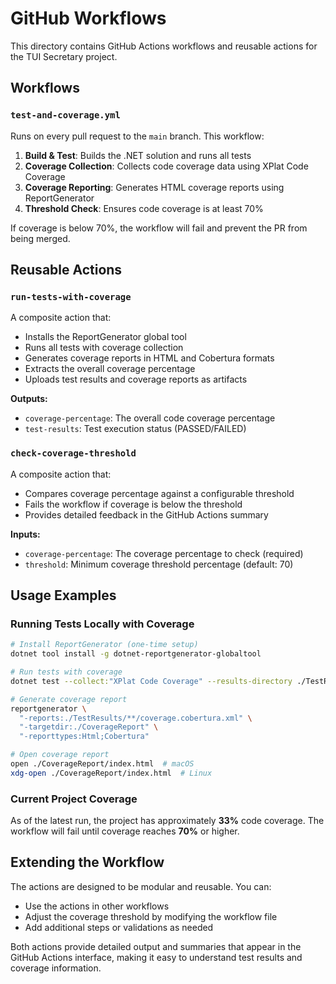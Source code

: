 # GitHub Workflows

This directory contains GitHub Actions workflows and reusable actions for the TUI Secretary project.

## Workflows

### `test-and-coverage.yml`
Runs on every pull request to the `main` branch. This workflow:

1. **Build & Test**: Builds the .NET solution and runs all tests
2. **Coverage Collection**: Collects code coverage data using XPlat Code Coverage
3. **Coverage Reporting**: Generates HTML coverage reports using ReportGenerator
4. **Threshold Check**: Ensures code coverage is at least 70%

If coverage is below 70%, the workflow will fail and prevent the PR from being merged.

## Reusable Actions

### `run-tests-with-coverage`
A composite action that:
- Installs the ReportGenerator global tool
- Runs all tests with coverage collection
- Generates coverage reports in HTML and Cobertura formats
- Extracts the overall coverage percentage
- Uploads test results and coverage reports as artifacts

**Outputs:**
- `coverage-percentage`: The overall code coverage percentage
- `test-results`: Test execution status (PASSED/FAILED)

### `check-coverage-threshold`
A composite action that:
- Compares coverage percentage against a configurable threshold
- Fails the workflow if coverage is below the threshold
- Provides detailed feedback in the GitHub Actions summary

**Inputs:**
- `coverage-percentage`: The coverage percentage to check (required)
- `threshold`: Minimum coverage threshold percentage (default: 70)

## Usage Examples

### Running Tests Locally with Coverage
```bash
# Install ReportGenerator (one-time setup)
dotnet tool install -g dotnet-reportgenerator-globaltool

# Run tests with coverage
dotnet test --collect:"XPlat Code Coverage" --results-directory ./TestResults

# Generate coverage report
reportgenerator \
  "-reports:./TestResults/**/coverage.cobertura.xml" \
  "-targetdir:./CoverageReport" \
  "-reporttypes:Html;Cobertura"

# Open coverage report
open ./CoverageReport/index.html  # macOS
xdg-open ./CoverageReport/index.html  # Linux
```

### Current Project Coverage
As of the latest run, the project has approximately **33%** code coverage. The workflow will fail until coverage reaches **70%** or higher.

## Extending the Workflow

The actions are designed to be modular and reusable. You can:
- Use the actions in other workflows
- Adjust the coverage threshold by modifying the workflow file
- Add additional steps or validations as needed

Both actions provide detailed output and summaries that appear in the GitHub Actions interface, making it easy to understand test results and coverage information.